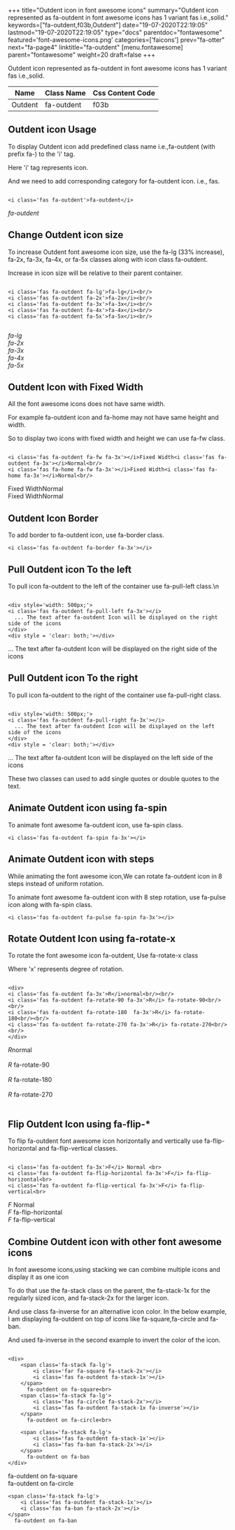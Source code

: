+++
title="Outdent icon in font awesome icons"
summary="Outdent icon represented as fa-outdent in font awesome icons has 1 variant fas i.e.,solid."
keywords=["fa-outdent,f03b,Outdent"]
date="19-07-2020T22:19:05"
lastmod="19-07-2020T22:19:05"
type="docs"
parentdoc="fontawesome"
featured='font-awesome-icons.png'
categories=['faicons']
prev="fa-otter"
next="fa-page4"
linktitle="fa-outdent"
[menu.fontawesome]
parent="fontawesome"
weight=20
draft=false
+++


Outdent icon represented as fa-outdent in font awesome icons has 1 variant fas i.e.,solid.

<div class='table-responsive'><table class='table'><thead><tr><th>Name</th><th>Class Name</th><th>Css Content Code</th></tr></thead><tbody><tr><td>Outdent</td><td>fa-outdent</td><td>f03b</td></tr></tbody></table></div>



## Outdent icon Usage

To display Outdent icon add predefined class name i.e.,fa-outdent (with prefix fa-) to the 'i' tag.

Here 'i' tag represents icon.

And we need to add corresponding category for fa-outdent icon. i.e., fas.


```

<i class='fas fa-outdent'>fa-outdent</i>
```

<i class='fas fa-outdent'>fa-outdent</i>




## Change Outdent icon size
To increase Outdent font awesome icon size, use the fa-lg (33% increase), fa-2x, fa-3x, fa-4x, or fa-5x classes along with icon class fa-outdent.

Increase in icon size will be relative to their parent container. 

```

<i class='fas fa-outdent fa-lg'>fa-lg</i><br/>
<i class='fas fa-outdent fa-2x'>fa-2x</i><br/>
<i class='fas fa-outdent fa-3x'>fa-3x</i><br/>
<i class='fas fa-outdent fa-4x'>fa-4x</i><br/>
<i class='fas fa-outdent fa-5x'>fa-5x</i><br/>
            
```

<i class='fas fa-outdent fa-lg'>fa-lg</i><br/>
<i class='fas fa-outdent fa-2x'>fa-2x</i><br/>
<i class='fas fa-outdent fa-3x'>fa-3x</i><br/>
<i class='fas fa-outdent fa-4x'>fa-4x</i><br/>
<i class='fas fa-outdent fa-5x'>fa-5x</i><br/>
            



## Outdent Icon with Fixed Width 

All the font awesome icons does not have same width.

For example fa-outdent icon and fa-home may not have same height and width.

So to display two icons with fixed width and height we can use fa-fw class.


```

<i class='fas fa-outdent fa-fw fa-3x'></i>Fixed Width<i class='fas fa-outdent fa-3x'></i>Normal<br/>
<i class='fas fa-home fa-fw fa-3x'></i>Fixed Width<i class='fas fa-home fa-3x'></i>Normal<br/>
```

<i class='fas fa-outdent fa-fw fa-3x'></i>Fixed Width<i class='fas fa-outdent fa-3x'></i>Normal<br/>
<i class='fas fa-home fa-fw fa-3x'></i>Fixed Width<i class='fas fa-home fa-3x'></i>Normal<br/>



## Outdent Icon Border 

To add border to fa-outdent icon, use fa-border class.


```
<i class='fas fa-outdent fa-border fa-3x'></i>

```
<i class='fas fa-outdent fa-border fa-3x'></i>





## Pull Outdent icon To the left

To pull icon fa-outdent to the left of the container use fa-pull-left class.\n

```

<div style='width: 500px;'>
<i class='fas fa-outdent fa-pull-left fa-3x'></i>
  ... The text after fa-outdent Icon will be displayed on the right side of the icons
</div>
<div style = 'clear: both;'></div>
```

<div style='width: 500px;'>
<i class='fas fa-outdent fa-pull-left fa-3x'></i>
  ... The text after fa-outdent Icon will be displayed on the right side of the icons
</div>
<div style = 'clear: both;'></div>




## Pull Outdent icon To the right
To pull icon fa-outdent to the right of the container use fa-pull-right class.

```

<div style='width: 500px;'>
<i class='fas fa-outdent fa-pull-right fa-3x'></i>
  ... The text after fa-outdent Icon will be displayed on the left side of the icons
</div>
<div style = 'clear: both;'></div>
```

<div style='width: 500px;'>
<i class='fas fa-outdent fa-pull-right fa-3x'></i>
  ... The text after fa-outdent Icon will be displayed on the left side of the icons
</div>
<div style = 'clear: both;'></div>

These two classes can used to add single quotes or double quotes to the text.


## Animate Outdent icon using fa-spin
To animate font awesome fa-outdent icon, use fa-spin class.

```
<i class='fas fa-outdent fa-spin fa-3x'></i>
```
<i class='fas fa-outdent fa-spin fa-3x'></i>




## Animate Outdent icon with steps
While animating the font awesome icon,We can rotate fa-outdent icon in 8 steps instead of uniform rotation.

To animate font awesome fa-outdent icon with 8 step rotation, use fa-pulse icon along with fa-spin class.


```
<i class='fas fa-outdent fa-pulse fa-spin fa-3x'></i>

```
<i class='fas fa-outdent fa-pulse fa-spin fa-3x'></i>





## Rotate Outdent Icon using fa-rotate-x
To rotate the font awesome icon fa-outdent, Use fa-rotate-x class

Where 'x' represents degree of rotation.


```

<div>
<i class='fas fa-outdent fa-3x'>R</i>normal<br/><br/>
<i class='fas fa-outdent fa-rotate-90 fa-3x'>R</i> fa-rotate-90<br/><br/> 
<i class='fas fa-outdent fa-rotate-180  fa-3x'>R</i> fa-rotate-180<br/><br/> 
<i class='fas fa-outdent fa-rotate-270 fa-3x'>R</i> fa-rotate-270<br/><br/>
</div>
```

<div>
<i class='fas fa-outdent fa-3x'>R</i>normal<br/><br/>
<i class='fas fa-outdent fa-rotate-90 fa-3x'>R</i> fa-rotate-90<br/><br/> 
<i class='fas fa-outdent fa-rotate-180  fa-3x'>R</i> fa-rotate-180<br/><br/> 
<i class='fas fa-outdent fa-rotate-270 fa-3x'>R</i> fa-rotate-270<br/><br/>
</div>




## Flip Outdent Icon using fa-flip-*
To flip fa-outdent font awesome icon horizontally and vertically use fa-flip-horizontal and fa-flip-vertical classes. 

```

<i class='fas fa-outdent fa-3x'>F</i> Normal <br>
<i class='fas fa-outdent fa-flip-horizontal fa-3x'>F</i> fa-flip-horizontal<br>
<i class='fas fa-outdent fa-flip-vertical fa-3x'>F</i> fa-flip-vertical<br>
```

<i class='fas fa-outdent fa-3x'>F</i> Normal <br>
<i class='fas fa-outdent fa-flip-horizontal fa-3x'>F</i> fa-flip-horizontal<br>
<i class='fas fa-outdent fa-flip-vertical fa-3x'>F</i> fa-flip-vertical<br>




## Combine Outdent icon with other font awesome icons
In font awesome icons,using stacking we can combine multiple icons and display it as one icon 

To do that use the fa-stack class on the parent, the fa-stack-1x for the regularly sized icon, and fa-stack-2x for the larger icon.

And use class fa-inverse for an alternative icon color. 
In the below example, I am displaying fa-outdent on top of icons like fa-square,fa-circle and fa-ban.

And used fa-inverse in the second example to invert the color of the icon.

```

<div>
    <span class='fa-stack fa-lg'>
        <i class='far fa-square fa-stack-2x'></i>
        <i class='fas fa-outdent fa-stack-1x'></i>
    </span>
      fa-outdent on fa-square<br>
    <span class='fa-stack fa-lg'>
        <i class='fas fa-circle fa-stack-2x'></i>
        <i class='fas fa-outdent fa-stack-1x fa-inverse'></i>
    </span>
      fa-outdent on fa-circle<br>

    <span class='fa-stack fa-lg'>
        <i class='fas fa-outdent fa-stack-1x'></i>
        <i class='fas fa-ban fa-stack-2x'></i>
    </span>
      fa-outdent on fa-ban
</div>
```

<div>
    <span class='fa-stack fa-lg'>
        <i class='far fa-square fa-stack-2x'></i>
        <i class='fas fa-outdent fa-stack-1x'></i>
    </span>
      fa-outdent on fa-square<br>
    <span class='fa-stack fa-lg'>
        <i class='fas fa-circle fa-stack-2x'></i>
        <i class='fas fa-outdent fa-stack-1x fa-inverse'></i>
    </span>
      fa-outdent on fa-circle<br>

    <span class='fa-stack fa-lg'>
        <i class='fas fa-outdent fa-stack-1x'></i>
        <i class='fas fa-ban fa-stack-2x'></i>
    </span>
      fa-outdent on fa-ban
</div>







